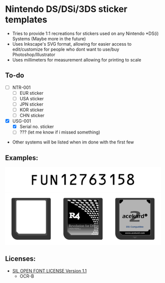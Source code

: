 # Nintendo DS/DSi/3DS sticker templates
- Tries to provide 1:1 recreations for stickers used on any Nintendo *DS(i) Systems (Maybe more in the future)
- Uses Inkscape's SVG format, allowing for easier access to edit/customize for people who dont want to use/buy Photoshop/Illustrator
- Uses millimeters for measurement allowing for printing to scale

## To-do
- [ ] NTR-001
    - [ ] EUR sticker
    - [ ] USA sticker
    - [ ] JPN sticker
    - [ ] KOR sticker
    - [ ] CHN sticker
- [x] USG-001 
    - [x] Serial no. sticker
    - [ ] ??? (let me know if i missed something)
- Other systems will be listed when im done with the first few

## Examples:
![USG-001-serial-example](https://github.com/inkstray/ds-stickers/blob/master/assets/examples/USG-001-serial.png)
![flashcarts-example](https://github.com/inkstray/ds-stickers/blob/master/assets/examples/flashcarts.png)

## Licenses:
- [SIL OPEN FONT LICENSE Version 1.1](https://openfontlicense.org/)
    - OCR-B
